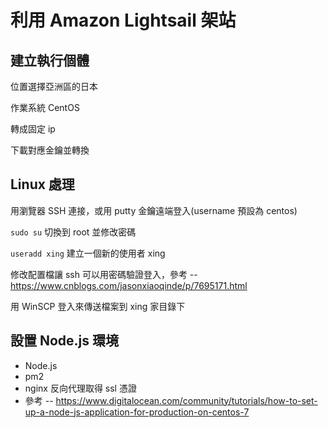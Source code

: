 # 利用 Amazon Lightsail 架站

## 建立執行個體

位置選擇亞洲區的日本

作業系統 CentOS

轉成固定 ip

下載對應金鑰並轉換

## Linux 處理

用瀏覽器 SSH 連接，或用 putty 金鑰遠端登入(username 預設為 centos)

`sudo su` 切換到 root 並修改密碼

`useradd xing` 建立一個新的使用者 xing 

修改配置檔讓 ssh 可以用密碼驗證登入，參考 -- https://www.cnblogs.com/jasonxiaoqinde/p/7695171.html

用 WinSCP 登入來傳送檔案到 xing 家目錄下

## 設置 Node.js 環境

* Node.js 
* pm2 
* nginx 反向代理取得 ssl 憑證
* 參考 -- https://www.digitalocean.com/community/tutorials/how-to-set-up-a-node-js-application-for-production-on-centos-7

